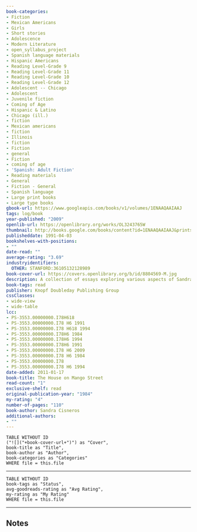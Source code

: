 ```yaml
---
book-categories:
- Fiction
- Mexican Americans
- Girls
- Short stories
- Adolescence
- Modern Literature
- open_syllabus_project
- Spanish language materials
- Hispanic Americans
- Reading Level-Grade 9
- Reading Level-Grade 11
- Reading Level-Grade 10
- Reading Level-Grade 12
- Adolescent -- Chicago
- Adolescent
- Juvenile fiction
- Coming of Age
- Hispanic & Latino
- Chicago (ill.)
- fiction
- Mexican americans
- fiction
- Illinois
- fiction
- Fiction
- general
- Fiction
- coming of age
- 'Spanish: Adult Fiction'
- Reading materials
- General
- Fiction - General
- Spanish language
- Large print books
- Large type books
gbook-url: https://www.googleapis.com/books/v1/volumes/1ENAAQAAIAAJ
tags: log/book
year-published: "2009"
openlib-url: https://openlibrary.org/works/OL3243765W
thumbnail: http://books.google.com/books/content?id=1ENAAQAAIAAJ&printsec=frontcover&img=1&zoom=1&source=gbs_api
publisheddate: 1991-04-03
bookshelves-with-positions:
- ""
date-read: ""
average-rating: "3.69"
industryidentifiers:
  OTHER: STANFORD:36105132128989
book-cover-url: https://covers.openlibrary.org/b/id/8804569-M.jpg
description: A collection of essays exploring various aspects of Sandra Cisneros' novel "The House on Mango Street."
book-tags: read
publisher: Knopf Doubleday Publishing Group
cssClasses:
- wide-view
- wide-table
lcc:
- PS-3553.00000000.I78H618
- PS-3553.00000000.I78 H6 1991
- PS-3553.00000000.I78 H618 1994
- PS-3553.00000000.I78H6 1984
- PS-3553.00000000.I78H6 1994
- PS-3553.00000000.I78H6 1991
- PS-3553.00000000.I78 H6 2009
- PS-3553.00000000.I78 H6 1984
- PS-3553.00000000.I78
- PS-3553.00000000.I78 H6 1994
date-added: 2011-01-17
book-title: The House on Mango Street
read-count: "1"
exclusive-shelf: read
original-publication-year: "1984"
my-rating: "4"
number-of-pages: "110"
book-author: Sandra Cisneros
additional-authors:
- ""
---
```


```dataview
TABLE WITHOUT ID
("![]("+book-cover-url+")") as "Cover",
book-title as "Title",
book-author as "Author",
book-categories as "Categories"
WHERE file = this.file
```
---
```dataview
TABLE WITHOUT ID
book-tags as "Status",
avg-goodreads-rating as "Avg Rating",
my-rating as "My Rating"
WHERE file = this.file
```
---
## Notes


